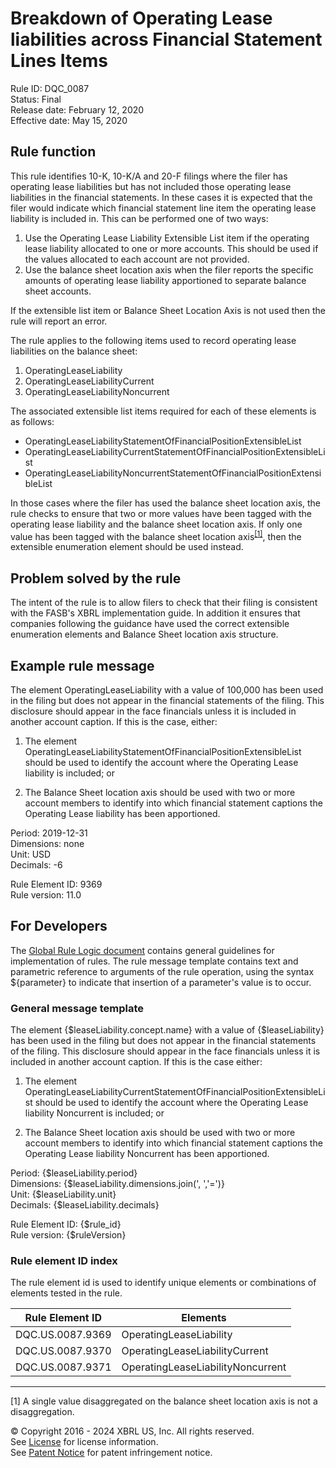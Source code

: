 # Breakdown of Operating Lease liabilities across Financial Statement Lines Items  
Rule ID: DQC_0087  
Status: Final  
Release date: February 12, 2020  
Effective date: May 15, 2020  

## Rule function  
This rule identifies 10-K, 10-K/A and 20-F filings where the filer has operating lease liabilities but has not included those operating lease liabilities in the financial statements. In these cases it is expected that the filer would indicate which financial statement line item the operating lease liability is included in.  This can be performed one of two ways:  

1. Use the Operating Lease Liability Extensible List item if the operating lease liability allocated to  one or more accounts. This should be used if the values allocated to each account are not provided.  
2. Use the balance sheet location axis when the filer reports the specific amounts of operating lease liability apportioned to separate balance sheet accounts.  

If the extensible list item or Balance Sheet Location Axis is not used then the rule will report an error.  

The rule applies to the following items used to record operating lease liabilities on the balance sheet:  

1. OperatingLeaseLiability  
2. OperatingLeaseLiabilityCurrent  
3. OperatingLeaseLiabilityNoncurrent  

The associated extensible list items required for each of these elements is as follows:  

*   OperatingLeaseLiabilityStatementOfFinancialPositionExtensibleList  
*   OperatingLeaseLiabilityCurrentStatementOfFinancialPositionExtensibleList  
*   OperatingLeaseLiabilityNoncurrentStatementOfFinancialPositionExtensibleList  

In those cases where the filer has used the balance sheet location axis, the rule checks to ensure that two or more values have been tagged with the operating lease liability and the balance sheet location axis.  If only one value has been tagged with the balance sheet location axis<sup>[[1]](#1)</sup>, then the extensible enumeration element should be used instead.  

## Problem solved by the rule  
The intent of the rule is to allow filers to check that their filing is consistent with the  FASB's XBRL implementation guide.  In addition it ensures that companies following the guidance have used the correct extensible enumeration elements and Balance Sheet location axis structure.  

## Example rule message  
The element OperatingLeaseLiability with a value of 100,000 has been used in the filing but does not appear in the financial statements of the filing. This disclosure should appear in the face financials unless it is included in another account caption. If this is the case, either:  

1. The element OperatingLeaseLiabilityStatementOfFinancialPositionExtensibleList should be used to identify the account where the Operating Lease liability is included; or  

2. The Balance Sheet location axis should be used with two or more account members to identify into which financial statement captions the Operating Lease liability has been apportioned.  
  
Period: 2019-12-31  
Dimensions: none  
Unit: USD  
Decimals: -6  

Rule Element ID: 9369  
Rule version: 11.0  

## For Developers  
The [Global Rule Logic document](https://github.com/DataQualityCommittee/dqc_us_rules/blob/master/docs/GlobalRuleLogic.md) contains general guidelines for implementation of rules. The rule message template contains text and parametric reference to arguments of the rule operation, using the syntax ${parameter} to indicate that insertion of a parameter's value is to occur. 
  
### General message template  
The element {$leaseLiability.concept.name} with a value of {$leaseLiability} has been used in the filing but does not appear in the financial statements of the filing. This disclosure should appear in the face financials unless it is included in another account caption. If this is the case either:  

1. The element OperatingLeaseLiabilityCurrentStatementOfFinancialPositionExtensibleList should be used to identify the account where the Operating Lease liability Noncurrent is included; or  

2. The Balance Sheet location axis should be used with two or more account members to identify into which financial statement captions the Operating Lease liability Noncurrent has been apportioned.  

Period: {$leaseLiability.period}  
Dimensions: {$leaseLiability.dimensions.join(', ','=')}  
Unit: {$leaseLiability.unit}  
Decimals: {$leaseLiability.decimals}  

Rule Element ID: {$rule_id}  
Rule version: {$ruleVersion}  

### Rule element ID index 
The rule element id is used to identify unique elements or combinations of elements tested in the rule. 
  
|Rule Element ID|Elements|  
|--------|--------|  
|DQC.US.0087.9369|OperatingLeaseLiability|  
|DQC.US.0087.9370|OperatingLeaseLiabilityCurrent|  
|DQC.US.0087.9371|OperatingLeaseLiabilityNoncurrent|  

---  
<a name="1"></a> [1] A single value disaggregated on the balance sheet location axis is not a disaggregation.  

© Copyright 2016 - 2024 XBRL US, Inc. All rights reserved.   
See [License](https://xbrl.us/dqc-license) for license information.  
See [Patent Notice](https://xbrl.us/dqc-patent) for patent infringement notice.  
